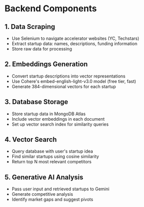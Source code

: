 # Backend Components

## 1. Data Scraping
- Use Selenium to navigate accelerator websites (YC, Techstars)
- Extract startup data: names, descriptions, funding information
- Store raw data for processing

## 2. Embeddings Generation
- Convert startup descriptions into vector representations
- Use Cohere's embed-english-light-v3.0 model (free tier, fast)
- Generate 384-dimensional vectors for each startup

## 3. Database Storage
- Store startup data in MongoDB Atlas
- Include vector embeddings in each document
- Set up vector search index for similarity queries

## 4. Vector Search
- Query database with user's startup idea
- Find similar startups using cosine similarity
- Return top N most relevant competitors

## 5. Generative AI Analysis
- Pass user input and retrieved startups to Gemini
- Generate competitive analysis
- Identify market gaps and suggest pivots
